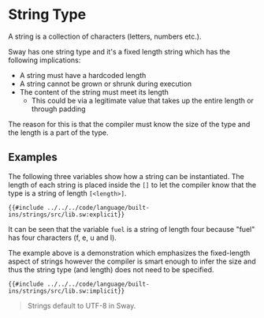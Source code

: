 # String Type

A string is a collection of characters (letters, numbers etc.).

Sway has one string type and it's a fixed length string which has the following implications:

- A string must have a hardcoded length
- A string cannot be grown or shrunk during execution
- The content of the string must meet its length
  - This could be via a legitimate value that takes up the entire length or through padding

The reason for this is that the compiler must know the size of the type and the length is a part of the type.

## Examples

The following three variables show how a string can be instantiated. The length of each string is placed inside the `[]` to let the compiler know that the type is a string of length `[<length>]`.

```sway
{{#include ../../../code/language/built-ins/strings/src/lib.sw:explicit}}
```

It can be seen that the variable `fuel` is a string of length four because "fuel" has four characters (f, e, u and l).

The example above is a demonstration which emphasizes the fixed-length aspect of strings however the compiler is smart enough to infer the size and thus the string type (and length) does not need to be specified.

```sway
{{#include ../../../code/language/built-ins/strings/src/lib.sw:implicit}}
```

> Strings default to UTF-8 in Sway.
